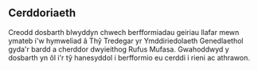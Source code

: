 ## Cerddoriaeth

Creodd dosbarth blwyddyn chwech berfformiadau geiriau llafar mewn ymateb i'w hymweliad â Thŷ Tredegar yr Ymddiriedolaeth Genedlaethol gyda'r bardd a cherddor dwyieithog Rufus Mufasa. Gwahoddwyd y dosbarth yn ôl i'r tŷ hanesyddol i berfformio eu cerddi i rieni ac athrawon.